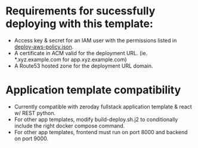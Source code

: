 # Requirements for sucessfully deploying with this template:
* Access key & secret for an IAM user with the permissions listed in [deploy-aws-policy.json](../template/deploy-aws-policy.json).
* A certificate in ACM valid for the deployment URL. (ie. *.xyz.example.com for app.xyz.example.com)
* A Route53 hosted zone for the deployment URL domain.
# Application template compatibility
* Currently compatible with zeroday fullstack application template & react w/ REST python.
* For other app templates, modify build-deploy.sh.j2 to conditionally include the right docker compose command.
* For other app templates, frontend must run on port 8000 and backend on port 9000.

